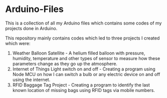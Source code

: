 # Arduino-Files
This is a collection of all my Arduino files which contains some codes of my projects done in Arduino.

This repository mainly contains codes which led to three projects I created which were:
1. Weather Balloon Satellite - A helium filled balloon with pressure, humidity, temperature and other types of sensor to measure how these parameters change as they go up the atmosphere.
2. Internet of Things Light switch on and off - Creating a program using Node MCU on how I can switch a bulb or any electric device on and off using the internet.
3. RFID Baggage Tag Project - Creating a program to identify the last known location of missing bags using RFID tags via mobile numbers.
